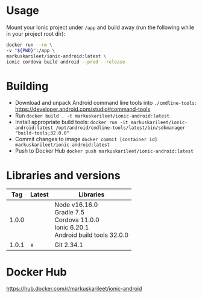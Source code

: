 # Usage
Mount your Ionic project under `/app` and build away (run the following while in your project root dir):
```bash
docker run --rm \
-v "${PWD}":/app \
markuskarileet/ionic-android:latest \
ionic cordova build android --prod --release
```

# Building

* Download and unpack Android command line tools into `./cmdline-tools`: https://developer.android.com/studio#command-tools
* Run `docker build . -t markuskarileet/ionic-android:latest`
* Install appropriate build tools: `docker run -it markuskarileet/ionic-android:latest /opt/android/cmdline-tools/latest/bin/sdkmanager "build-tools;32.0.0"`
* Commit changes to image `docker commit [container id] markuskarileet/ionic-android:latest`
* Push to Docker Hub `docker push markuskarileet/ionic-android:latest`

# Libraries and versions

| Tag   | Latest | Libraries                                                                                       |
|-------|:-------|-------------------------------------------------------------------------------------------------|
| 1.0.0 |        | Node v16.16.0<br/>Gradle 7.5<br/>Cordova 11.0.0<br/>Ionic 6.20.1<br/>Android build tools 32.0.0 |
| 1.0.1 | x      | Git 2.34.1                                                                                      |

# Docker Hub
https://hub.docker.com/r/markuskarileet/ionic-android
